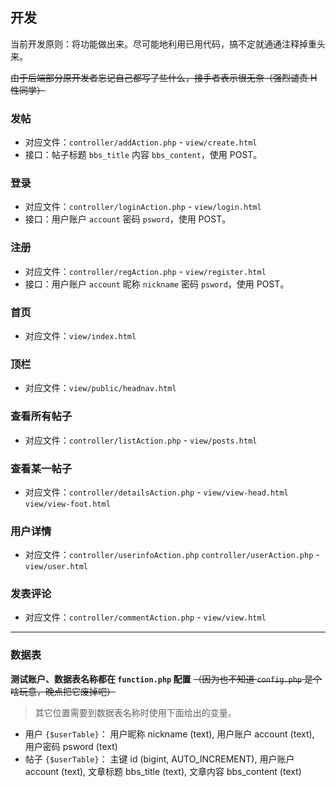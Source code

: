 ## 开发
当前开发原则：将功能做出来。尽可能地利用已用代码，搞不定就通通注释掉重头来。

~~由于后端部分原开发者忘记自己都写了些什么，接手者表示很无奈（强烈谴责 H 性同学）~~

### 发帖
* 对应文件：`controller/addAction.php` - `view/create.html`
* 接口：帖子标题 `bbs_title` 内容 `bbs_content`，使用 POST。

### 登录
* 对应文件：`controller/loginAction.php` - `view/login.html`
* 接口：用户账户 `account` 密码 `psword`，使用 POST。

### 注册
* 对应文件：`controller/regAction.php` - `view/register.html`
* 接口：用户账户 `account` 昵称 `nickname` 密码 `psword`，使用 POST。

### 首页
* 对应文件：`view/index.html`

### 顶栏
* 对应文件：`view/public/headnav.html`

### 查看所有帖子
* 对应文件：`controller/listAction.php` - `view/posts.html`

### 查看某一帖子
* 对应文件：`controller/detailsAction.php` - `view/view-head.html` `view/view-foot.html`

### 用户详情
* 对应文件：`controller/userinfoAction.php` `controller/userAction.php` - `view/user.html`

### 发表评论
* 对应文件：`controller/commentAction.php` - `view/view.html`

---

### 数据表

**测试账户、数据表名称都在 `function.php` 配置** ~~（因为也不知道 `config.php` 是个啥玩意，晚点把它废掉吧）~~ 

> 其它位置需要到数据表名称时使用下面给出的变量。

* 用户 `{$userTable}`： 用户昵称 nickname (text), 用户账户 account (text), 用户密码 psword (text)
* 帖子 `{$userTable}`： 主键 id (bigint, AUTO_INCREMENT), 用户账户 account (text), 文章标题 bbs_title (text), 文章内容 bbs_content (text)